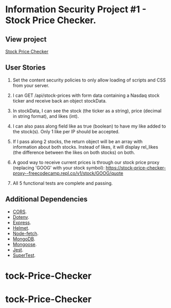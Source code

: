 # Information Security Project #1 - Stock Price Checker.

## View project

[Stock Price Checker](https://stock-price-checker-kel.glitch.me/)

## User Stories

1. Set the content security policies to only allow loading of scripts and CSS from your server.

2. I can GET /api/stock-prices with form data containing a Nasdaq stock ticker and receive back an object stockData.

3. In stockData, I can see the stock (the ticker as a string), price (decimal in string format), and likes (int).

4. I can also pass along field like as true (boolean) to have my like added to the stock(s). Only 1 like per IP should be accepted.

5. If I pass along 2 stocks, the return object will be an array with information about both stocks. Instead of likes, it will display rel_likes (the difference between the likes on both stocks) on both.

6. A good way to receive current prices is through our stock price proxy (replacing 'GOOG' with your stock symbol): https://stock-price-checker-proxy--freecodecamp.repl.co/v1/stock/GOOG/quote

7. All 5 functional tests are complete and passing.

## Additional Dependencies

- [CORS](https://www.npmjs.com/package/cors).
- [Dotenv](https://www.npmjs.com/package/dotenv).
- [Express](https://www.npmjs.com/package/express).
- [Helmet](https://www.npmjs.com/package/helmet).
- [Node-fetch](https://www.npmjs.com/package/node-fetch).
- [MongoDB](https://www.npmjs.com/package/mongodb).
- [Mongoose](https://www.npmjs.com/package/mongoose).
- [Jest](https://www.npmjs.com/package/jest).
- [SuperTest](https://www.npmjs.com/package/supertest).
# tock-Price-Checker
# tock-Price-Checker

